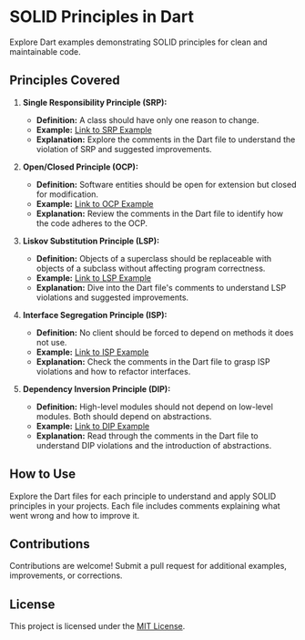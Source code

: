 # SOLID Principles in Dart

Explore Dart examples demonstrating SOLID principles for clean and maintainable code.

## Principles Covered

1. **Single Responsibility Principle (SRP):**
   - **Definition:** A class should have only one reason to change.
   - **Example:** [Link to SRP Example](path/to/single_responsibility.dart)
   - **Explanation:** Explore the comments in the Dart file to understand the violation of SRP and suggested improvements.

2. **Open/Closed Principle (OCP):**
   - **Definition:** Software entities should be open for extension but closed for modification.
   - **Example:** [Link to OCP Example](path/to/open_closed.dart)
   - **Explanation:** Review the comments in the Dart file to identify how the code adheres to the OCP.

3. **Liskov Substitution Principle (LSP):**
   - **Definition:** Objects of a superclass should be replaceable with objects of a subclass without affecting program correctness.
   - **Example:** [Link to LSP Example](path/to/liskov_substitution.dart)
   - **Explanation:** Dive into the Dart file's comments to understand LSP violations and suggested improvements.

4. **Interface Segregation Principle (ISP):**
   - **Definition:** No client should be forced to depend on methods it does not use.
   - **Example:** [Link to ISP Example](path/to/interface_segregation.dart)
   - **Explanation:** Check the comments in the Dart file to grasp ISP violations and how to refactor interfaces.

5. **Dependency Inversion Principle (DIP):**
   - **Definition:** High-level modules should not depend on low-level modules. Both should depend on abstractions.
   - **Example:** [Link to DIP Example](path/to/dependency_inversion.dart)
   - **Explanation:** Read through the comments in the Dart file to understand DIP violations and the introduction of abstractions.

## How to Use

Explore the Dart files for each principle to understand and apply SOLID principles in your projects. Each file includes comments explaining what went wrong and how to improve it.

## Contributions

Contributions are welcome! Submit a pull request for additional examples, improvements, or corrections.

## License

This project is licensed under the [MIT License](LICENSE).
